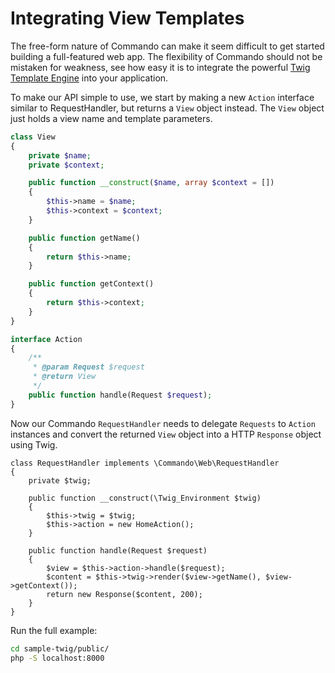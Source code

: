 Integrating View Templates
==========================

The free-form nature of Commando can make it seem difficult to get started building a
full-featured web app. The flexibility of Commando should not be mistaken for weakness,
see how easy it is to integrate the powerful [Twig Template Engine](http://twig.sensiolabs.org/)
into your application.

To make our API simple to use, we start by making a new `Action` interface similar to
RequestHandler, but returns a `View` object instead. The `View` object just holds a view name
and template parameters.

```php
class View
{
    private $name;
    private $context;

    public function __construct($name, array $context = [])
    {
        $this->name = $name;
        $this->context = $context;
    }

    public function getName()
    {
        return $this->name;
    }

    public function getContext()
    {
        return $this->context;
    }
}
```

```php
interface Action
{
    /**
     * @param Request $request
     * @return View
     */
    public function handle(Request $request);
}
```

Now our Commando `RequestHandler` needs to delegate `Requests` to `Action` instances
and convert the returned `View` object into a HTTP `Response` object using Twig.

```
class RequestHandler implements \Commando\Web\RequestHandler
{
    private $twig;

    public function __construct(\Twig_Environment $twig)
    {
        $this->twig = $twig;
        $this->action = new HomeAction();
    }

    public function handle(Request $request)
    {
        $view = $this->action->handle($request);
        $content = $this->twig->render($view->getName(), $view->getContext());
        return new Response($content, 200);
    }
}
```

Run the full example:

```bash
cd sample-twig/public/
php -S localhost:8000
```